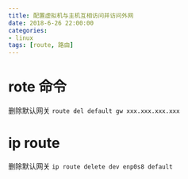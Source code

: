 ```yaml
---
title: 配置虚拟机与主机互相访问并访问外网
date: 2018-6-26 22:00:00
categories:
- linux
tags: [route, 路由]
---
```


# rote 命令

删除默认网关  `route del default gw xxx.xxx.xxx.xxx`

# ip route

删除默认网关  `ip route delete dev enp0s8 default`